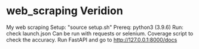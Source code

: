 # web_scraping Veridion
My web scraping
Setup: "source setup.sh"
Prereq: python3 (3.9.6)
Run: check launch.json
Can be run with requests or selenium.
Coverage script to check the accuracy.
Run FastAPI and go to http://127.0.0.1:8000/docs
